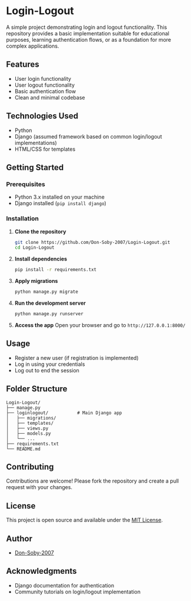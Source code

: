 # Login-Logout

A simple project demonstrating login and logout functionality. This repository provides a basic implementation suitable for educational purposes, learning authentication flows, or as a foundation for more complex applications.

## Features

- User login functionality
- User logout functionality
- Basic authentication flow
- Clean and minimal codebase

## Technologies Used

- Python
- Django (assumed framework based on common login/logout implementations)
- HTML/CSS for templates

## Getting Started

### Prerequisites

- Python 3.x installed on your machine
- Django installed (`pip install django`)

### Installation

1. **Clone the repository**
   ```bash
   git clone https://github.com/Don-Soby-2007/Login-Logout.git
   cd Login-Logout
   ```

2. **Install dependencies**
   ```bash
   pip install -r requirements.txt
   ```

3. **Apply migrations**
   ```bash
   python manage.py migrate
   ```

4. **Run the development server**
   ```bash
   python manage.py runserver
   ```

5. **Access the app**
   Open your browser and go to `http://127.0.0.1:8000/`

## Usage

- Register a new user (if registration is implemented)
- Log in using your credentials
- Log out to end the session

## Folder Structure

```
Login-Logout/
├── manage.py
├── loginlogout/           # Main Django app
│   ├── migrations/
│   ├── templates/
│   ├── views.py
│   ├── models.py
│   └── ...
├── requirements.txt
└── README.md
```

## Contributing

Contributions are welcome! Please fork the repository and create a pull request with your changes.

## License

This project is open source and available under the [MIT License](LICENSE).

## Author

- [Don-Soby-2007](https://github.com/Don-Soby-2007)

## Acknowledgments

- Django documentation for authentication
- Community tutorials on login/logout implementation

